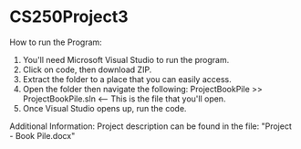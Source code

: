 # CS250Project3
How to run the Program:
  1. You'll need Microsoft Visual Studio to run the program.
  2. Click on code, then download ZIP.
  3. Extract the folder to a place that you can easily access.
  4. Open the folder then navigate the following: ProjectBookPile >> ProjectBookPile.sln <-- This is the file that you'll open.
  5. Once Visual Studio opens up, run the code.

Additional Information:
  Project description can be found in the file: "Project - Book Pile.docx"
